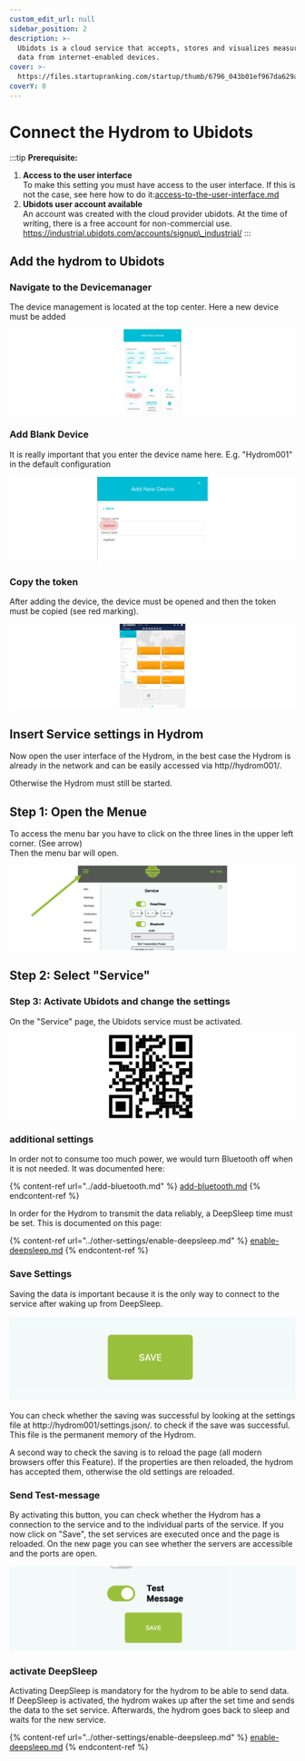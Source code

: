 ```yaml
---
custom_edit_url: null
sidebar_position: 2
description: >-
  Ubidots is a cloud service that accepts, stores and visualizes measurement
  data from internet-enabled devices.
cover: >-
  https://files.startupranking.com/startup/thumb/6796_043b01ef967da629abc843eca1f2a477906da07a_ubidots_l.png
coverY: 0
---
```


# Connect the Hydrom to Ubidots



:::tip
**Prerequisite:**

1. **Access to the user interface**\
   To make this setting you must have access to the user interface. If this is not the case, see here how to do it:[access-to-the-user-interface.md](../getting-started/access-to-the-user-interface.md "mention")
2. **Ubidots user account available**\
   An account was created with the cloud provider ubidots. At the time of writing, there is a free account for non-commercial use.\
   https://industrial.ubidots.com/accounts/signup\_industrial/
:::

## Add the hydrom to Ubidots

### Navigate to the Devicemanager

The device management is located at the top center. Here a new device must be added

![](<../../docs/Pics/English_Pic28.png>)

### Add Blank Device

It is really important that you enter the device name here. E.g. "Hydrom001" in the default configuration

![Choose Device Name](<../../docs/Pics/English_Pic29.png>)

### Copy the token

After adding the device, the device must be opened and then the token must be copied (see red marking).

![Copy Ubidots Token](<../../docs/Pics/English_Pic31.png>)

## Insert Service settings in Hydrom

Now open the user interface of the Hydrom, in the best case the Hydrom is already in the network and can be easily accessed via http//hydrom001/.

Otherwise the Hydrom must still be started.

## Step 1: Open the Menue

To access the menu bar you have to click on the three lines in the upper left corner. (See arrow)\
Then the menu bar will open.

![Open Navigation](../../docs/Pics/English_Pic5.png)

## Step 2: Select "Service" 

### Step 3: Activate Ubidots and change the settings

On the "Service" page, the Ubidots service must be activated.

![Activating the Ubidots interface and entering the token](<../../docs/Pics/English_Pic40.png>)

### additional settings

In order not to consume too much power, we would turn Bluetooth off when it is not needed. It was documented here:

{% content-ref url="../add-bluetooth.md" %}
[add-bluetooth.md](../add-bluetooth.md)
{% endcontent-ref %}

In order for the Hydrom to transmit the data reliably, a DeepSleep time must be set. This is documented on this page:

{% content-ref url="../other-settings/enable-deepsleep.md" %}
[enable-deepsleep.md](../other-settings/enable-deepsleep.md)
{% endcontent-ref %}

### Save Settings

Saving the data is important because it is the only way to connect to the service after waking up from DeepSleep.

![Pressing the "save" button saves the settings.](../../docs/Pics/English_Pic6.png)

You can check whether the saving was successful by looking at the settings file at http://hydrom001/settings.json/. to check if the save was successful. This file is the permanent memory of the Hydrom.

A second way to check the saving is to reload the page (all modern browsers offer this Feature). If the properties are then reloaded, the hydrom has accepted them, otherwise the old settings are reloaded.

### Send Test-message

By activating this button, you can check whether the Hydrom has a connection to the service and to the individual parts of the service. If you now click on "Save", the set services are executed once and the page is reloaded. On the new page you can see whether the servers are accessible and the ports are open.

![Sending a test message can greatly simplify the process of checking the connection.](../../docs/Pics/English_Pic7.png)

### activate DeepSleep

Activating DeepSleep is mandatory for the hydrom to be able to send data. If DeepSleep is activated, the hydrom wakes up after the set time and sends the data to the set service. Afterwards, the hydrom goes back to sleep and waits for the new service.

{% content-ref url="../other-settings/enable-deepsleep.md" %}
[enable-deepsleep.md](../other-settings/enable-deepsleep.md)
{% endcontent-ref %}
